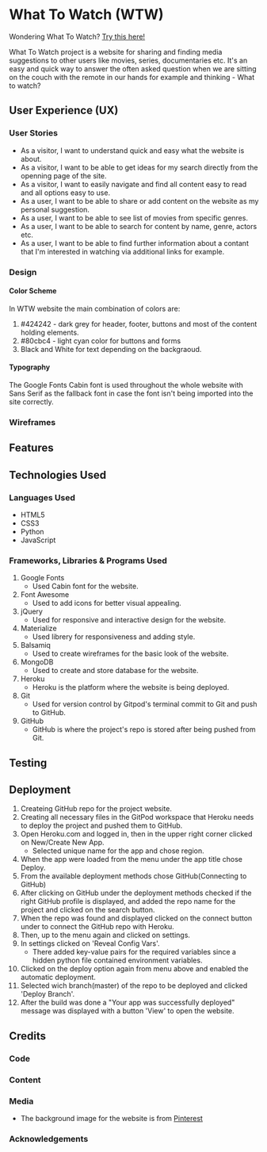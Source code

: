 # What To Watch (WTW)

Wondering What To Watch? [Try this here!](https://what-to-watch-project.herokuapp.com/)

What To Watch project is a website for sharing and finding media suggestions to other 
users like movies, series, documentaries etc.
It's an easy and quick way to answer the often asked question when we are sitting on the 
couch with the remote in our hands for example and thinking  - What to watch?   

## User Experience (UX)

### User Stories

* As a visitor, I want to understand quick and easy what the website is about.
* As a visitor, I want to be able to get ideas for my search directly from the openning page of the site. 
* As a visitor, I want to easily navigate and find all content easy to read and all options easy to use.
* As a user, I want to be able to share or add content on the website as my personal suggestion.
* As a user, I want to be able to see list of movies from specific genres. 
* As a user, I want to be able to search for content by name, genre, actors etc. 
* As a user, I want to be able to find further information about a contant that I'm interested in watching
 via additional links for example. 

### Design

#### Color Scheme

In WTW website the main combination of colors are:

1. #424242 - dark grey for header, footer, buttons and most of the content holding elements. 
2. #80cbc4 - light cyan color for buttons and forms 
3. Black and White for text depending on the backgraoud.   

#### Typography

The Google Fonts Cabin font is used throughout the whole website with Sans Serif as the fallback font in case the font
isn't being imported into the site correctly.

### Wireframes

## Features

## Technologies Used

### Languages Used 

* HTML5
* CSS3 
* Python
* JavaScript

### Frameworks, Libraries & Programs Used

1. Google Fonts
   * Used Cabin font for the website. 
2. Font Awesome
   * Used to add icons for better visual appealing. 
3. jQuery
   * Used for responsive and interactive design for the website.
4. Materialize
   * Used librery for responsiveness and adding style. 
5. Balsamiq
   * Used to create wireframes for the basic look of the website.
6. MongoDB
   * Used to create and store database for the website.
7. Heroku
   * Heroku is the platform where the website is being deployed.
8. Git
   * Used for version control by Gitpod's terminal commit to Git and push to GitHub.
9. GitHub
   * GitHub is where the project's repo is stored after being pushed from Git.

## Testing

## Deployment

1. Createing GitHub repo for the project website.
2. Creating all necessary files in the GitPod workspace that Heroku needs to deploy the project 
and pushed them to GitHub.
3. Open Heroku.com and logged in, then in the upper right corner clicked on New/Create New App.
   * Selected unique name for the app and chose region.
4. When the app were loaded from the menu under the app title chose Deploy.
5. From the available deployment methods chose GitHub(Connecting to GitHub)
6. After clicking on GitHub under the deployment methods checked if the right GitHub profile is displayed, 
and added the repo name for the project and clicked on the search button.
7. When the repo was found and displayed clicked on the connect button under to connect the GitHub repo 
with Heroku.
8. Then, up to the menu again and clicked on settings.
9. In settings clicked on 'Reveal Config Vars'.
   * There added key-value pairs for the required variables since a hidden python file contained environment variables.
10. Clicked on the deploy option again from menu above and enabled the automatic deployment.  
11. Selected wich branch(master) of the repo to be deployed and clicked 'Deploy Branch'.
12. After the build was done a "Your app was successfully deployed" message was displayed with a 
button 'View' to open the website.

## Credits

### Code 

### Content

### Media

* The background image for the website is from [Pinterest](https://in.pinterest.com/)

### Acknowledgements